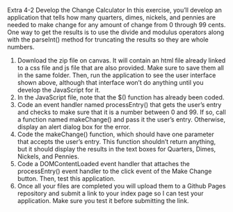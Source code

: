 Extra 4-2 Develop the Change Calculator
In this exercise, you’ll develop an application that tells how many quarters, dimes, nickels, and pennies are needed to make change for any amount of change from 0 through 99 cents. One way to get the results is to use the divide and modulus operators along with the parseInt() method for truncating the results so they are whole numbers.
1. Download the zip file on canvas. It will contain an html file already linked to a css file and js file that are also provided. Make sure to save them all in the same folder.
Then, run the application to see the user interface shown above, although that interface won’t do anything until you develop the JavaScript for it.
2. In the JavaScript file, note that the $() function has already been coded.
3. Code an event handler named processEntry() that gets the user’s entry and checks to make sure that it is a number between 0 and 99. If so, call a function named makeChange() and pass it the user’s entry. Otherwise, display an alert dialog box for the error.
4. Code the makeChange() function, which should have one parameter that accepts the user’s entry. This function shouldn’t return anything, but it should display the results in the text boxes for Quarters, Dimes, Nickels, and Pennies.
5. Code a DOMContentLoaded event handler that attaches the processEntry() event handler to the click event of the Make Change button. Then, test this application.
6. Once all your files are completed you will upload them to a Github Pages repository and submit a link to your index page so I can test your application. Make sure you test it before submitting the link.
